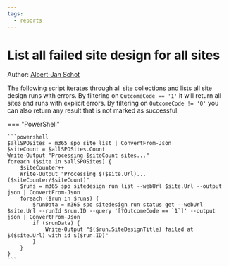 ```yaml
---
tags:
  - reports
---
```


# List all failed site design for all sites

Author: [Albert-Jan Schot](https://www.cloudappie.nl/failed-sitedesigns-clim365/)

The following script iterates through all site collections and lists all site design runs with errors. By filtering on `OutcomeCode == '1'` it will return all sites and runs with explicit errors. By filtering on `OutcomeCode != '0'` you can also return any result that is not marked as successful.

=== "PowerShell"

    ```powershell
    $allSPOSites = m365 spo site list | ConvertFrom-Json
    $siteCount = $allSPOSites.Count
    Write-Output "Processing $siteCount sites..."
    foreach ($site in $allSPOSites) {
        $siteCounter++
        Write-Output "Processing $($site.Url)... ($siteCounter/$siteCount)"
        $runs = m365 spo sitedesign run list --webUrl $site.Url --output json | ConvertFrom-Json
        foreach ($run in $runs) {
            $runData = m365 spo sitedesign run status get --webUrl $site.Url --runId $run.ID --query '[?OutcomeCode == `1`]' --output json | ConvertFrom-Json
            if ($runData) {
                Write-Output "$($run.SiteDesignTitle) failed at $($site.Url) with id $($run.ID)"
            }
        }
    }
    ```
